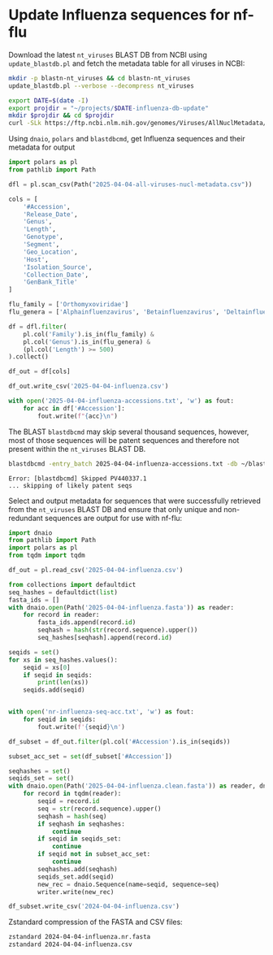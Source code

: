 # Update Influenza sequences for nf-flu

Download the latest `nt_viruses` BLAST DB from NCBI using `update_blastdb.pl` and fetch the metadata table for all viruses in NCBI:

```bash
mkdir -p blastn-nt_viruses && cd blastn-nt_viruses
update_blastdb.pl --verbose --decompress nt_viruses

export DATE=$(date -I)
export projdir = "~/projects/$DATE-influenza-db-update" 
mkdir $projdir && cd $projdir
curl -SLk https://ftp.ncbi.nlm.nih.gov/genomes/Viruses/AllNuclMetadata/AllNuclMetadata.csv.gz | gzip -cd > "$DATE-all-viruses-nucl-metadata.csv"
```

Using `dnaio`, `polars` and `blastdbcmd`, get Influenza sequences and their metadata for output  

```python
import polars as pl
from pathlib import Path

dfl = pl.scan_csv(Path("2025-04-04-all-viruses-nucl-metadata.csv"))

cols = [
    '#Accession',
    'Release_Date',
    'Genus',
    'Length',
    'Genotype',
    'Segment',
    'Geo_Location',
    'Host', 
    'Isolation_Source',
    'Collection_Date',
    'GenBank_Title'
]

flu_family = ['Orthomyxoviridae']
flu_genera = ['Alphainfluenzavirus', 'Betainfluenzavirus', 'Deltainfluenzavirus', 'Gammainfluenzavirus']

df = dfl.filter(
    pl.col('Family').is_in(flu_family) & 
    pl.col('Genus').is_in(flu_genera) &
    (pl.col('Length') >= 500)  
).collect()

df_out = df[cols]

df_out.write_csv('2025-04-04-influenza.csv')

with open('2025-04-04-influenza-accessions.txt', 'w') as fout:
    for acc in df['#Accession']:
        fout.write(f"{acc}\n")
```

The BLAST `blastdbcmd` may skip several thousand sequences, however, most of those sequences will be patent sequences and therefore not present within the `nt_viruses` BLAST DB.

```bash
blastdbcmd -entry_batch 2025-04-04-influenza-accessions.txt -db ~/blast-nt_viruses/nt_viruses -out 2025-04-04-influenza.fasta
```

    Error: [blastdbcmd] Skipped PV440337.1
    ... skipping of likely patent seqs

Select and output metadata for sequences that were successfully retrieved from the `nt_viruses` BLAST DB and ensure that only unique and non-redundant sequences are output for use with nf-flu:

```python
import dnaio
from pathlib import Path
import polars as pl
from tqdm import tqdm

df_out = pl.read_csv('2025-04-04-influenza.csv')

from collections import defaultdict
seq_hashes = defaultdict(list)
fasta_ids = []
with dnaio.open(Path('2025-04-04-influenza.fasta')) as reader:
    for record in reader:
        fasta_ids.append(record.id)
        seqhash = hash(str(record.sequence).upper())
        seq_hashes[seqhash].append(record.id)

seqids = set()
for xs in seq_hashes.values():
    seqid = xs[0]
    if seqid in seqids:
        print(len(xs))
    seqids.add(seqid)


with open('nr-influenza-seq-acc.txt', 'w') as fout:
    for seqid in seqids:
        fout.write(f'{seqid}\n')

df_subset = df_out.filter(pl.col('#Accession').is_in(seqids))

subset_acc_set = set(df_subset['#Accession'])

seqhashes = set()
seqids_set = set()
with dnaio.open(Path('2025-04-04-influenza.clean.fasta')) as reader, dnaio.open('2025-04-04-influenza.nr.fasta', mode='w', fileformat='fasta') as writer:
    for record in tqdm(reader):
        seqid = record.id
        seq = str(record.sequence).upper()
        seqhash = hash(seq)
        if seqhash in seqhashes:
            continue
        if seqid in seqids_set:
            continue
        if seqid not in subset_acc_set:
            continue
        seqhashes.add(seqhash)
        seqids_set.add(seqid)
        new_rec = dnaio.Sequence(name=seqid, sequence=seq)
        writer.write(new_rec)

df_subset.write_csv('2024-04-04-influenza.csv')
```

Zstandard compression of the FASTA and CSV files:

```bash
zstandard 2024-04-04-influenza.nr.fasta
zstandard 2024-04-04-influenza.csv
```
